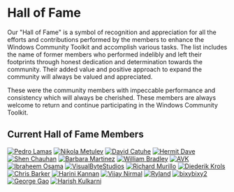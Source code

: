 # Hall of Fame

Our "Hall of Fame" is a symbol of recognition and appreciation for all the efforts and contributions performed by the members to enhance the Windows Community Toolkit and accomplish various tasks. The list includes the name of former members who performed indelibly and left their footprints through honest dedication and determination towards the community. Their added value and positive approach to expand the community will always be valued and appreciated. 

These were the community members with impeccable performance and consistency which will always be cherished. These members are always welcome to return and continue participating in the Windows Community Toolkit.

## Current Hall of Fame Members
 
[![Pedro Lamas](https://github.com/pedrolamas.png?size=200)](https://github.com/pedrolamas)
[![Nikola Metulev](https://github.com/nmetulev.png?size=200)](https://github.com/nmetulev)
[![David Catuhe](https://github.com/deltakosh.png?size=200)](https://github.com/deltakosh)
[![Hermit Dave](https://github.com/hermitdave.png?size=200)](https://github.com/hermitdave)
[![Shen Chauhan](https://github.com/shenchauhan.png?size=200)](https://github.com/shenchauhan)
[![Barbara Martinez](https://github.com/Bmartin2013.png?size=200)](https://github.com/Bmartin2013)
[![William Bradley](https://github.com/WilliamABradley.png?size=200)](https://github.com/WilliamABradley) 
[![AVK](https://github.com/avknaidu.png?size=200)](https://github.com/avknaidu)
[![Ibraheem Osama](https://github.com/IbraheemOsama.png?size=200)](https://github.com/IbraheemOsama)
[![VisualByteStudios](https://github.com/VisualByteStudios.png?size=200)](https://github.com/VisualByteStudios)
[![Richard Murillo](https://github.com/rjmurillo.png?size=200)](https://github.com/rjmurillo)
[![Diederik Krols](https://github.com/XamlBrewer.png?size=200)](https://github.com/XamlBrewer)
[![Chris Barker](https://github.com/cbarkerms.png?size=200)](https://github.com/cbarkerms)
[![Harini Kannan](https://github.com/harinikmsft.png?size=200)](https://github.com/harinikmsft)
[![Vijay Nirmal](https://github.com/Vijay-Nirmal.png?size=200)](https://github.com/Vijay-Nirmal)
[![Ryland](https://github.com/ryalanms.png?size=200)](https://github.com/ryalanms)
[![bixybixy2](https://github.com/bixybixy2.png?size=200)](https://github.com/bixybixy2)
[![George Gao](https://github.com/gegao18.png?size=200)](https://github.com/gegao18)
[![Harish Kulkarni](https://github.com/harishsk.png?size=200)](https://github.com/harishsk)
